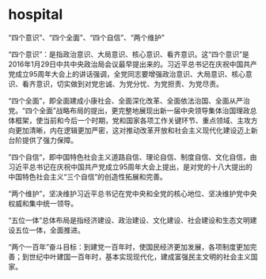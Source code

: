 # hospital
“四个意识”、“四个全面”、“四个自信”、“两个维护”

“四个意识”：是指政治意识、大局意识、核心意识、看齐意识。这“四个意识”是2016年1月29日中共中央政治局会议最早提出来的。习近平总书记在庆祝中国共产党成立95周年大会上的讲话强调，全党同志要增强政治意识、大局意识、核心意识、看齐意识，切实做到对党忠诚、为党分忧、为党担责、为党尽责。

“四个全面”，即全面建成小康社会、全面深化改革、全面依法治国、全面从严治党。“四个全面”战略布局的提出，更完整地展现出新一届中央领导集体治国理政总体框架，使当前和今后一个时期，党和国家各项工作关键环节、重点领域、主攻方向更加清晰，内在逻辑更加严密，这对推动改革开放和社会主义现代化建设迈上新台阶提供了强力保障。

”四个自信“，即中国特色社会主义道路自信、理论自信、制度自信、文化自信，由习近平总书记在庆祝中国共产党成立95周年大会上提出，是对党的十八大提出的中国特色社会主义“三个自信”的创造性拓展和完善。 

“两个维护”，坚决维护习近平总书记在党中央和全党的核心地位、坚决维护党中央权威和集中统一领导。

“五位一体”总体布局是指经济建设、政治建设、文化建设、社会建设和生态文明建设五位一体，全面推进。

“两个一百年”奋斗目标：到建党一百年时，使国民经济更加发展，各项制度更加完善；到世纪中叶建国一百年时，基本实现现代化，建成富强民主文明的社会主义国家。
